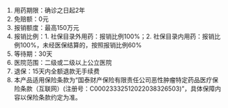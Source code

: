 1. 用药期限：确诊之日起2年  
2. 免赔额：0元  
3. 报销额度：最高150万元  
4. 报销比例：1. 社保目录外用药：报销比例100%；2. 社保目录内用药：报销比例100%，未经医保结算的，按照报销比例60%  
5. 等待期：30天  
6. 医院范围：二级或二级以上公立医院  
7. 退保：15天内全额退款无手续费  
8. 本产品适用保险条款为“国泰财产保险有限责任公司恶性肿瘤特定药品医疗保险条款（互联网）(注册号：C00023332512022038326503)”，具体保障内容以保险条款约定为准。